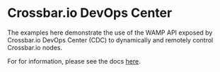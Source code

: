 # Crossbar.io DevOps Center

The examples here demonstrate the use of the WAMP API exposed by Crossbar.io DevOps Center (CDC) to dynamically and remotely control Crossbar.io nodes.

For for information, please see the docs [here](http://crossbar.io/docs/CDC).
